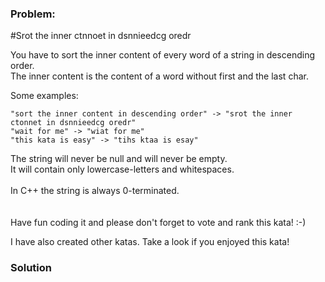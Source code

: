 ### Problem:
<p>#Srot the inner ctnnoet in dsnnieedcg oredr</p>
<p>You have to sort the inner content of every word of a string in descending order.<br>
The inner content is the content of a word without first and the last char.</p>
<p>Some examples:</p>
<pre><code>&quot;sort the inner content in descending order&quot; -&gt; &quot;srot the inner ctonnet in dsnnieedcg oredr&quot;
&quot;wait for me&quot; -&gt; &quot;wiat for me&quot;
&quot;this kata is easy&quot; -&gt; &quot;tihs ktaa is esay&quot;</code></pre><p>The string will never be null and will never be empty.<br>
It will contain only lowercase-letters and whitespaces.<br><br>
In C++ the string is always 0-terminated.
<br><br><br>
Have fun coding it and please don&apos;t forget to vote and rank this kata! :-) </p>
<p>I have also created other katas. Take a look if you enjoyed this kata!</p>

### Solution